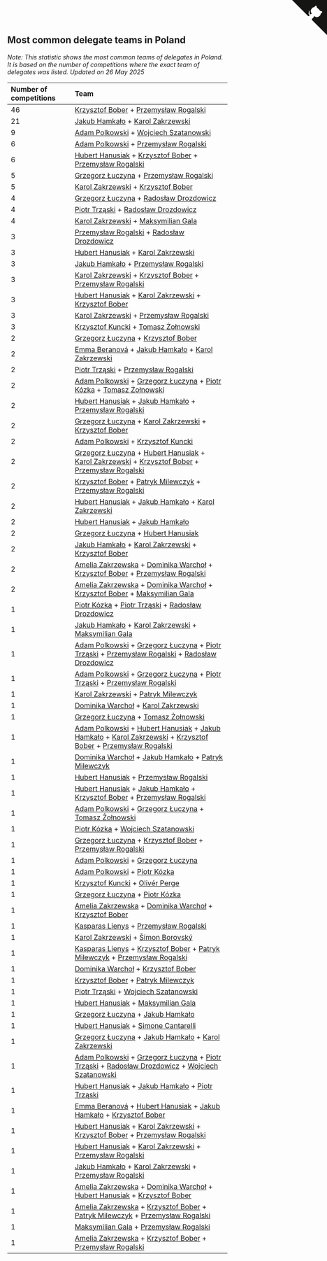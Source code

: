 ## Most common delegate teams in Poland

*Note: This statistic shows the most common teams of delegates in Poland. It is based on the number of competitions where the exact team of delegates was listed.*
*Updated on 26 May 2025*

| Number of competitions | Team |
| :--- | :--- |
| 46 | [Krzysztof Bober](https://www.worldcubeassociation.org/persons/2013BOBE01) + [Przemysław Rogalski](https://www.worldcubeassociation.org/persons/2013ROGA02) |
| 21 | [Jakub Hamkało](https://www.worldcubeassociation.org/persons/2018HAMK01) + [Karol Zakrzewski](https://www.worldcubeassociation.org/persons/2014ZAKR01) |
| 9 | [Adam Polkowski](https://www.worldcubeassociation.org/persons/2007POLK01) + [Wojciech Szatanowski](https://www.worldcubeassociation.org/persons/2011SZAT01) |
| 6 | [Adam Polkowski](https://www.worldcubeassociation.org/persons/2007POLK01) + [Przemysław Rogalski](https://www.worldcubeassociation.org/persons/2013ROGA02) |
| 6 | [Hubert Hanusiak](https://www.worldcubeassociation.org/persons/2013HANU01) + [Krzysztof Bober](https://www.worldcubeassociation.org/persons/2013BOBE01) + [Przemysław Rogalski](https://www.worldcubeassociation.org/persons/2013ROGA02) |
| 5 | [Grzegorz Łuczyna](https://www.worldcubeassociation.org/persons/2005LUCZ01) + [Przemysław Rogalski](https://www.worldcubeassociation.org/persons/2013ROGA02) |
| 5 | [Karol Zakrzewski](https://www.worldcubeassociation.org/persons/2014ZAKR01) + [Krzysztof Bober](https://www.worldcubeassociation.org/persons/2013BOBE01) |
| 4 | [Grzegorz Łuczyna](https://www.worldcubeassociation.org/persons/2005LUCZ01) + [Radosław Drozdowicz](https://www.worldcubeassociation.org/persons/2012DROZ02) |
| 4 | [Piotr Trząski](https://www.worldcubeassociation.org/persons/2012TRZA01) + [Radosław Drozdowicz](https://www.worldcubeassociation.org/persons/2012DROZ02) |
| 4 | [Karol Zakrzewski](https://www.worldcubeassociation.org/persons/2014ZAKR01) + [Maksymilian Gala](https://www.worldcubeassociation.org/persons/2022GALA01) |
| 3 | [Przemysław Rogalski](https://www.worldcubeassociation.org/persons/2013ROGA02) + [Radosław Drozdowicz](https://www.worldcubeassociation.org/persons/2012DROZ02) |
| 3 | [Hubert Hanusiak](https://www.worldcubeassociation.org/persons/2013HANU01) + [Karol Zakrzewski](https://www.worldcubeassociation.org/persons/2014ZAKR01) |
| 3 | [Jakub Hamkało](https://www.worldcubeassociation.org/persons/2018HAMK01) + [Przemysław Rogalski](https://www.worldcubeassociation.org/persons/2013ROGA02) |
| 3 | [Karol Zakrzewski](https://www.worldcubeassociation.org/persons/2014ZAKR01) + [Krzysztof Bober](https://www.worldcubeassociation.org/persons/2013BOBE01) + [Przemysław Rogalski](https://www.worldcubeassociation.org/persons/2013ROGA02) |
| 3 | [Hubert Hanusiak](https://www.worldcubeassociation.org/persons/2013HANU01) + [Karol Zakrzewski](https://www.worldcubeassociation.org/persons/2014ZAKR01) + [Krzysztof Bober](https://www.worldcubeassociation.org/persons/2013BOBE01) |
| 3 | [Karol Zakrzewski](https://www.worldcubeassociation.org/persons/2014ZAKR01) + [Przemysław Rogalski](https://www.worldcubeassociation.org/persons/2013ROGA02) |
| 3 | [Krzysztof Kuncki](https://www.worldcubeassociation.org/persons/2010KUNC01) + [Tomasz Żołnowski](https://www.worldcubeassociation.org/persons/2005ZOLN01) |
| 2 | [Grzegorz Łuczyna](https://www.worldcubeassociation.org/persons/2005LUCZ01) + [Krzysztof Bober](https://www.worldcubeassociation.org/persons/2013BOBE01) |
| 2 | [Emma Beranová](https://www.worldcubeassociation.org/persons/2019BERA01) + [Jakub Hamkało](https://www.worldcubeassociation.org/persons/2018HAMK01) + [Karol Zakrzewski](https://www.worldcubeassociation.org/persons/2014ZAKR01) |
| 2 | [Piotr Trząski](https://www.worldcubeassociation.org/persons/2012TRZA01) + [Przemysław Rogalski](https://www.worldcubeassociation.org/persons/2013ROGA02) |
| 2 | [Adam Polkowski](https://www.worldcubeassociation.org/persons/2007POLK01) + [Grzegorz Łuczyna](https://www.worldcubeassociation.org/persons/2005LUCZ01) + [Piotr Kózka](https://www.worldcubeassociation.org/persons/2005KOZK01) + [Tomasz Żołnowski](https://www.worldcubeassociation.org/persons/2005ZOLN01) |
| 2 | [Hubert Hanusiak](https://www.worldcubeassociation.org/persons/2013HANU01) + [Jakub Hamkało](https://www.worldcubeassociation.org/persons/2018HAMK01) + [Przemysław Rogalski](https://www.worldcubeassociation.org/persons/2013ROGA02) |
| 2 | [Grzegorz Łuczyna](https://www.worldcubeassociation.org/persons/2005LUCZ01) + [Karol Zakrzewski](https://www.worldcubeassociation.org/persons/2014ZAKR01) + [Krzysztof Bober](https://www.worldcubeassociation.org/persons/2013BOBE01) |
| 2 | [Adam Polkowski](https://www.worldcubeassociation.org/persons/2007POLK01) + [Krzysztof Kuncki](https://www.worldcubeassociation.org/persons/2010KUNC01) |
| 2 | [Grzegorz Łuczyna](https://www.worldcubeassociation.org/persons/2005LUCZ01) + [Hubert Hanusiak](https://www.worldcubeassociation.org/persons/2013HANU01) + [Karol Zakrzewski](https://www.worldcubeassociation.org/persons/2014ZAKR01) + [Krzysztof Bober](https://www.worldcubeassociation.org/persons/2013BOBE01) + [Przemysław Rogalski](https://www.worldcubeassociation.org/persons/2013ROGA02) |
| 2 | [Krzysztof Bober](https://www.worldcubeassociation.org/persons/2013BOBE01) + [Patryk Milewczyk](https://www.worldcubeassociation.org/persons/2014MILE01) + [Przemysław Rogalski](https://www.worldcubeassociation.org/persons/2013ROGA02) |
| 2 | [Hubert Hanusiak](https://www.worldcubeassociation.org/persons/2013HANU01) + [Jakub Hamkało](https://www.worldcubeassociation.org/persons/2018HAMK01) + [Karol Zakrzewski](https://www.worldcubeassociation.org/persons/2014ZAKR01) |
| 2 | [Hubert Hanusiak](https://www.worldcubeassociation.org/persons/2013HANU01) + [Jakub Hamkało](https://www.worldcubeassociation.org/persons/2018HAMK01) |
| 2 | [Grzegorz Łuczyna](https://www.worldcubeassociation.org/persons/2005LUCZ01) + [Hubert Hanusiak](https://www.worldcubeassociation.org/persons/2013HANU01) |
| 2 | [Jakub Hamkało](https://www.worldcubeassociation.org/persons/2018HAMK01) + [Karol Zakrzewski](https://www.worldcubeassociation.org/persons/2014ZAKR01) + [Krzysztof Bober](https://www.worldcubeassociation.org/persons/2013BOBE01) |
| 2 | [Amelia Zakrzewska](https://www.worldcubeassociation.org/persons/2012ZAKR01) + [Dominika Warchoł](https://www.worldcubeassociation.org/persons/2021WARC01) + [Krzysztof Bober](https://www.worldcubeassociation.org/persons/2013BOBE01) + [Przemysław Rogalski](https://www.worldcubeassociation.org/persons/2013ROGA02) |
| 2 | [Amelia Zakrzewska](https://www.worldcubeassociation.org/persons/2012ZAKR01) + [Dominika Warchoł](https://www.worldcubeassociation.org/persons/2021WARC01) + [Krzysztof Bober](https://www.worldcubeassociation.org/persons/2013BOBE01) + [Maksymilian Gala](https://www.worldcubeassociation.org/persons/2022GALA01) |
| 1 | [Piotr Kózka](https://www.worldcubeassociation.org/persons/2005KOZK01) + [Piotr Trząski](https://www.worldcubeassociation.org/persons/2012TRZA01) + [Radosław Drozdowicz](https://www.worldcubeassociation.org/persons/2012DROZ02) |
| 1 | [Jakub Hamkało](https://www.worldcubeassociation.org/persons/2018HAMK01) + [Karol Zakrzewski](https://www.worldcubeassociation.org/persons/2014ZAKR01) + [Maksymilian Gala](https://www.worldcubeassociation.org/persons/2022GALA01) |
| 1 | [Adam Polkowski](https://www.worldcubeassociation.org/persons/2007POLK01) + [Grzegorz Łuczyna](https://www.worldcubeassociation.org/persons/2005LUCZ01) + [Piotr Trząski](https://www.worldcubeassociation.org/persons/2012TRZA01) + [Przemysław Rogalski](https://www.worldcubeassociation.org/persons/2013ROGA02) + [Radosław Drozdowicz](https://www.worldcubeassociation.org/persons/2012DROZ02) |
| 1 | [Adam Polkowski](https://www.worldcubeassociation.org/persons/2007POLK01) + [Grzegorz Łuczyna](https://www.worldcubeassociation.org/persons/2005LUCZ01) + [Piotr Trząski](https://www.worldcubeassociation.org/persons/2012TRZA01) + [Przemysław Rogalski](https://www.worldcubeassociation.org/persons/2013ROGA02) |
| 1 | [Karol Zakrzewski](https://www.worldcubeassociation.org/persons/2014ZAKR01) + [Patryk Milewczyk](https://www.worldcubeassociation.org/persons/2014MILE01) |
| 1 | [Dominika Warchoł](https://www.worldcubeassociation.org/persons/2021WARC01) + [Karol Zakrzewski](https://www.worldcubeassociation.org/persons/2014ZAKR01) |
| 1 | [Grzegorz Łuczyna](https://www.worldcubeassociation.org/persons/2005LUCZ01) + [Tomasz Żołnowski](https://www.worldcubeassociation.org/persons/2005ZOLN01) |
| 1 | [Adam Polkowski](https://www.worldcubeassociation.org/persons/2007POLK01) + [Hubert Hanusiak](https://www.worldcubeassociation.org/persons/2013HANU01) + [Jakub Hamkało](https://www.worldcubeassociation.org/persons/2018HAMK01) + [Karol Zakrzewski](https://www.worldcubeassociation.org/persons/2014ZAKR01) + [Krzysztof Bober](https://www.worldcubeassociation.org/persons/2013BOBE01) + [Przemysław Rogalski](https://www.worldcubeassociation.org/persons/2013ROGA02) |
| 1 | [Dominika Warchoł](https://www.worldcubeassociation.org/persons/2021WARC01) + [Jakub Hamkało](https://www.worldcubeassociation.org/persons/2018HAMK01) + [Patryk Milewczyk](https://www.worldcubeassociation.org/persons/2014MILE01) |
| 1 | [Hubert Hanusiak](https://www.worldcubeassociation.org/persons/2013HANU01) + [Przemysław Rogalski](https://www.worldcubeassociation.org/persons/2013ROGA02) |
| 1 | [Hubert Hanusiak](https://www.worldcubeassociation.org/persons/2013HANU01) + [Jakub Hamkało](https://www.worldcubeassociation.org/persons/2018HAMK01) + [Krzysztof Bober](https://www.worldcubeassociation.org/persons/2013BOBE01) + [Przemysław Rogalski](https://www.worldcubeassociation.org/persons/2013ROGA02) |
| 1 | [Adam Polkowski](https://www.worldcubeassociation.org/persons/2007POLK01) + [Grzegorz Łuczyna](https://www.worldcubeassociation.org/persons/2005LUCZ01) + [Tomasz Żołnowski](https://www.worldcubeassociation.org/persons/2005ZOLN01) |
| 1 | [Piotr Kózka](https://www.worldcubeassociation.org/persons/2005KOZK01) + [Wojciech Szatanowski](https://www.worldcubeassociation.org/persons/2011SZAT01) |
| 1 | [Grzegorz Łuczyna](https://www.worldcubeassociation.org/persons/2005LUCZ01) + [Krzysztof Bober](https://www.worldcubeassociation.org/persons/2013BOBE01) + [Przemysław Rogalski](https://www.worldcubeassociation.org/persons/2013ROGA02) |
| 1 | [Adam Polkowski](https://www.worldcubeassociation.org/persons/2007POLK01) + [Grzegorz Łuczyna](https://www.worldcubeassociation.org/persons/2005LUCZ01) |
| 1 | [Adam Polkowski](https://www.worldcubeassociation.org/persons/2007POLK01) + [Piotr Kózka](https://www.worldcubeassociation.org/persons/2005KOZK01) |
| 1 | [Krzysztof Kuncki](https://www.worldcubeassociation.org/persons/2010KUNC01) + [Olivér Perge](https://www.worldcubeassociation.org/persons/2007PERG01) |
| 1 | [Grzegorz Łuczyna](https://www.worldcubeassociation.org/persons/2005LUCZ01) + [Piotr Kózka](https://www.worldcubeassociation.org/persons/2005KOZK01) |
| 1 | [Amelia Zakrzewska](https://www.worldcubeassociation.org/persons/2012ZAKR01) + [Dominika Warchoł](https://www.worldcubeassociation.org/persons/2021WARC01) + [Krzysztof Bober](https://www.worldcubeassociation.org/persons/2013BOBE01) |
| 1 | [Kasparas Lienys](https://www.worldcubeassociation.org/persons/2018LIEN01) + [Przemysław Rogalski](https://www.worldcubeassociation.org/persons/2013ROGA02) |
| 1 | [Karol Zakrzewski](https://www.worldcubeassociation.org/persons/2014ZAKR01) + [Šimon Borovský](https://www.worldcubeassociation.org/persons/2019BORO03) |
| 1 | [Kasparas Lienys](https://www.worldcubeassociation.org/persons/2018LIEN01) + [Krzysztof Bober](https://www.worldcubeassociation.org/persons/2013BOBE01) + [Patryk Milewczyk](https://www.worldcubeassociation.org/persons/2014MILE01) + [Przemysław Rogalski](https://www.worldcubeassociation.org/persons/2013ROGA02) |
| 1 | [Dominika Warchoł](https://www.worldcubeassociation.org/persons/2021WARC01) + [Krzysztof Bober](https://www.worldcubeassociation.org/persons/2013BOBE01) |
| 1 | [Krzysztof Bober](https://www.worldcubeassociation.org/persons/2013BOBE01) + [Patryk Milewczyk](https://www.worldcubeassociation.org/persons/2014MILE01) |
| 1 | [Piotr Trząski](https://www.worldcubeassociation.org/persons/2012TRZA01) + [Wojciech Szatanowski](https://www.worldcubeassociation.org/persons/2011SZAT01) |
| 1 | [Hubert Hanusiak](https://www.worldcubeassociation.org/persons/2013HANU01) + [Maksymilian Gala](https://www.worldcubeassociation.org/persons/2022GALA01) |
| 1 | [Grzegorz Łuczyna](https://www.worldcubeassociation.org/persons/2005LUCZ01) + [Jakub Hamkało](https://www.worldcubeassociation.org/persons/2018HAMK01) |
| 1 | [Hubert Hanusiak](https://www.worldcubeassociation.org/persons/2013HANU01) + [Simone Cantarelli](https://www.worldcubeassociation.org/persons/2012CANT02) |
| 1 | [Grzegorz Łuczyna](https://www.worldcubeassociation.org/persons/2005LUCZ01) + [Jakub Hamkało](https://www.worldcubeassociation.org/persons/2018HAMK01) + [Karol Zakrzewski](https://www.worldcubeassociation.org/persons/2014ZAKR01) |
| 1 | [Adam Polkowski](https://www.worldcubeassociation.org/persons/2007POLK01) + [Grzegorz Łuczyna](https://www.worldcubeassociation.org/persons/2005LUCZ01) + [Piotr Trząski](https://www.worldcubeassociation.org/persons/2012TRZA01) + [Radosław Drozdowicz](https://www.worldcubeassociation.org/persons/2012DROZ02) + [Wojciech Szatanowski](https://www.worldcubeassociation.org/persons/2011SZAT01) |
| 1 | [Hubert Hanusiak](https://www.worldcubeassociation.org/persons/2013HANU01) + [Jakub Hamkało](https://www.worldcubeassociation.org/persons/2018HAMK01) + [Piotr Trząski](https://www.worldcubeassociation.org/persons/2012TRZA01) |
| 1 | [Emma Beranová](https://www.worldcubeassociation.org/persons/2019BERA01) + [Hubert Hanusiak](https://www.worldcubeassociation.org/persons/2013HANU01) + [Jakub Hamkało](https://www.worldcubeassociation.org/persons/2018HAMK01) + [Krzysztof Bober](https://www.worldcubeassociation.org/persons/2013BOBE01) |
| 1 | [Hubert Hanusiak](https://www.worldcubeassociation.org/persons/2013HANU01) + [Karol Zakrzewski](https://www.worldcubeassociation.org/persons/2014ZAKR01) + [Krzysztof Bober](https://www.worldcubeassociation.org/persons/2013BOBE01) + [Przemysław Rogalski](https://www.worldcubeassociation.org/persons/2013ROGA02) |
| 1 | [Hubert Hanusiak](https://www.worldcubeassociation.org/persons/2013HANU01) + [Karol Zakrzewski](https://www.worldcubeassociation.org/persons/2014ZAKR01) + [Przemysław Rogalski](https://www.worldcubeassociation.org/persons/2013ROGA02) |
| 1 | [Jakub Hamkało](https://www.worldcubeassociation.org/persons/2018HAMK01) + [Karol Zakrzewski](https://www.worldcubeassociation.org/persons/2014ZAKR01) + [Przemysław Rogalski](https://www.worldcubeassociation.org/persons/2013ROGA02) |
| 1 | [Amelia Zakrzewska](https://www.worldcubeassociation.org/persons/2012ZAKR01) + [Dominika Warchoł](https://www.worldcubeassociation.org/persons/2021WARC01) + [Hubert Hanusiak](https://www.worldcubeassociation.org/persons/2013HANU01) + [Krzysztof Bober](https://www.worldcubeassociation.org/persons/2013BOBE01) |
| 1 | [Amelia Zakrzewska](https://www.worldcubeassociation.org/persons/2012ZAKR01) + [Krzysztof Bober](https://www.worldcubeassociation.org/persons/2013BOBE01) + [Patryk Milewczyk](https://www.worldcubeassociation.org/persons/2014MILE01) + [Przemysław Rogalski](https://www.worldcubeassociation.org/persons/2013ROGA02) |
| 1 | [Maksymilian Gala](https://www.worldcubeassociation.org/persons/2022GALA01) + [Przemysław Rogalski](https://www.worldcubeassociation.org/persons/2013ROGA02) |
| 1 | [Amelia Zakrzewska](https://www.worldcubeassociation.org/persons/2012ZAKR01) + [Krzysztof Bober](https://www.worldcubeassociation.org/persons/2013BOBE01) + [Przemysław Rogalski](https://www.worldcubeassociation.org/persons/2013ROGA02) |


<a href="https://github.com/maxidragon/wca_statistics_pl" class="github-corner" aria-label="View source on Github"><svg width="80" height="80" viewBox="0 0 250 250" style="fill:#151513; color:#fff; position: absolute; top: 0; border: 0; right: 0;" aria-hidden="true"><path d="M0,0 L115,115 L130,115 L142,142 L250,250 L250,0 Z"></path><path d="M128.3,109.0 C113.8,99.7 119.0,89.6 119.0,89.6 C122.0,82.7 120.5,78.6 120.5,78.6 C119.2,72.0 123.4,76.3 123.4,76.3 C127.3,80.9 125.5,87.3 125.5,87.3 C122.9,97.6 130.6,101.9 134.4,103.2" fill="currentColor" style="transform-origin: 130px 106px;" class="octo-arm"></path><path d="M115.0,115.0 C114.9,115.1 118.7,116.5 119.8,115.4 L133.7,101.6 C136.9,99.2 139.9,98.4 142.2,98.6 C133.8,88.0 127.5,74.4 143.8,58.0 C148.5,53.4 154.0,51.2 159.7,51.0 C160.3,49.4 163.2,43.6 171.4,40.1 C171.4,40.1 176.1,42.5 178.8,56.2 C183.1,58.6 187.2,61.8 190.9,65.4 C194.5,69.0 197.7,73.2 200.1,77.6 C213.8,80.2 216.3,84.9 216.3,84.9 C212.7,93.1 206.9,96.0 205.4,96.6 C205.1,102.4 203.0,107.8 198.3,112.5 C181.9,128.9 168.3,122.5 157.7,114.1 C157.9,116.9 156.7,120.9 152.7,124.9 L141.0,136.5 C139.8,137.7 141.6,141.9 141.8,141.8 Z" fill="currentColor" class="octo-body"></path></svg></a><style>.github-corner:hover .octo-arm{animation:octocat-wave 560ms ease-in-out}@keyframes octocat-wave{0%,100%{transform:rotate(0)}20%,60%{transform:rotate(-25deg)}40%,80%{transform:rotate(10deg)}}@media (max-width:500px){.github-corner:hover .octo-arm{animation:none}.github-corner .octo-arm{animation:octocat-wave 560ms ease-in-out}}</style>
